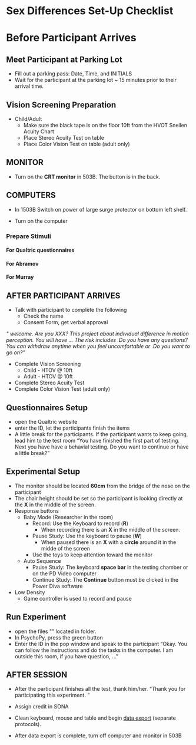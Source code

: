 # Sex Differences Set-Up Checklist

# Before Participant Arrives

## Meet Participant at Parking Lot
- Fill out a parking pass: Date, Time, and INITIALS
- Wait for the participant at the parking lot ~ 15 minutes prior to their arrival time.

## Vision Screening Preparation

 - Child/Adult
   - Make sure the black tape is on the floor 10ft from the HVOT Snellen Acuity Chart
   - Place Stereo Acuity Test on table
   - Place Color Vision Test on table (adult only)

## MONITOR
- Turn on the **CRT monitor** in 503B. The button is in the back.

## COMPUTERS

- In 1503B Switch on power of large surge protector on bottom left shelf.

- Turn on the computer

 
### Prepare Stimuli

#### For Qualtric questionnaires

#### For Abramov

#### For Murray



## AFTER PARTICIPANT ARRIVES

- Talk with participant to complete the following 
  - Check the name
  - Consent Form, get verbal approval 
  
*" welcome. Are you XXX? This project about individual difference in motion perception. You will have ... The risk includes .Do you have any questions? 
You can withdraw anytime when you feel uncomfortable or .Do you want to go on?”*

  - Complete Vision Screening
    - Child - HTOV @ 10ft
    - Adult - HTOV @ 10ft
  - Complete Stereo Acuity Test 
  - Complete Color Vision Test (adult only)
  
## Questionnaires Setup
- open the Qualtric website
- enter the ID, let the participants finish the items
-	A little break for the participants. If the participant wants to keep going, lead him to the test room
“You have finished the first part of testing. Next you have have a behavial testing. Do you want to continue or have a little break?”


## Experimental Setup

- The monitor should be located **60cm** from the bridge of the nose on the participant
- The chair height should be set so the participant is looking directly at the **X** in the middle of the screen.
- Response buttons
  - Baby Mode (Researcher in the room)
    - Record: Use the Keyboard to record (**R**) 
      - When recording there is an **X** in the middle of the screen.
    - Pause Study: Use the keyboard to pause (**W**)
      - When paused there is an **X** with a **circle** around it in the midde of the screen
    - Use the toys to keep attention toward the monitor
  - Auto Sequence
    - Pause Study: The keyboard **space bar** in the testing chamber or on the PD Video computer
    - Continue Study: The **Continue** button must be clicked in the Power Diva software
- Low Density
  -  Game controller is used to record and pause


## Run Experiment
- open the files "" located in folder.
- In PsychoPy, press the green button 
- Enter the ID in the pop window and speak to the participant
“Okay. You can follow the instructions and do the tasks in the computer. I am outside this room, if you have question, ..."



## AFTER SESSION

- After the participant finishes all the test, thank him/her. 
“Thank you for participating this experiment. “

- Assign credit in SONA

- Clean keyboard, mouse and table and begin [data export](sex-differences-data-export.md) (separate protocols).

- After data export is complete, turn off computer and monitor in 503B
